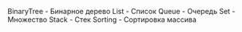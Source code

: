 BinaryTree - Бинарное дерево
List - Список
Queue - Очередь
Set - Множество
Stack - Стек
Sorting - Сортировка массива
